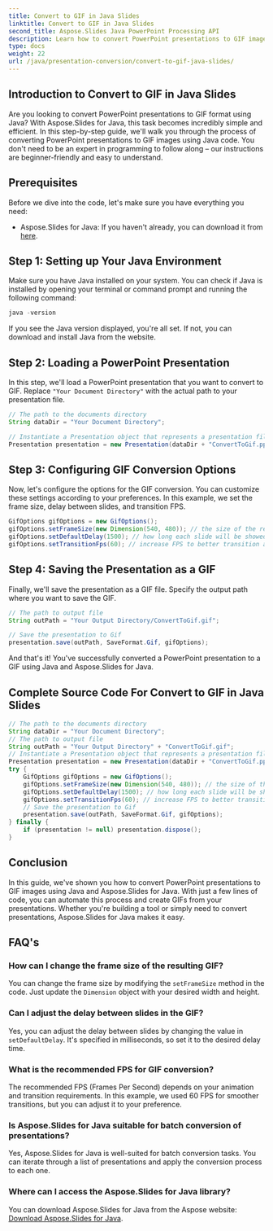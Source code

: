 ```yaml
---
title: Convert to GIF in Java Slides
linktitle: Convert to GIF in Java Slides
second_title: Aspose.Slides Java PowerPoint Processing API
description: Learn how to convert PowerPoint presentations to GIF images in Java with Aspose.Slides. Easy step-by-step guide for seamless conversion.
type: docs
weight: 22
url: /java/presentation-conversion/convert-to-gif-java-slides/
---
```


## Introduction to Convert to GIF in Java Slides

Are you looking to convert PowerPoint presentations to GIF format using Java? With Aspose.Slides for Java, this task becomes incredibly simple and efficient. In this step-by-step guide, we'll walk you through the process of converting PowerPoint presentations to GIF images using Java code. You don't need to be an expert in programming to follow along – our instructions are beginner-friendly and easy to understand.

## Prerequisites

Before we dive into the code, let's make sure you have everything you need:

- Aspose.Slides for Java: If you haven't already, you can download it from [here](https://releases.aspose.com/slides/java/).

## Step 1: Setting up Your Java Environment

Make sure you have Java installed on your system. You can check if Java is installed by opening your terminal or command prompt and running the following command:

```java
java -version
```

If you see the Java version displayed, you're all set. If not, you can download and install Java from the website.

## Step 2: Loading a PowerPoint Presentation

In this step, we'll load a PowerPoint presentation that you want to convert to GIF. Replace `"Your Document Directory"` with the actual path to your presentation file.

```java
// The path to the documents directory
String dataDir = "Your Document Directory";

// Instantiate a Presentation object that represents a presentation file
Presentation presentation = new Presentation(dataDir + "ConvertToGif.pptx");
```

## Step 3: Configuring GIF Conversion Options

Now, let's configure the options for the GIF conversion. You can customize these settings according to your preferences. In this example, we set the frame size, delay between slides, and transition FPS.

```java
GifOptions gifOptions = new GifOptions();
gifOptions.setFrameSize(new Dimension(540, 480)); // the size of the resulted GIF
gifOptions.setDefaultDelay(1500); // how long each slide will be showed until it will be changed to the next one
gifOptions.setTransitionFps(60); // increase FPS to better transition animation quality
```

## Step 4: Saving the Presentation as a GIF

Finally, we'll save the presentation as a GIF file. Specify the output path where you want to save the GIF.

```java
// The path to output file
String outPath = "Your Output Directory/ConvertToGif.gif";

// Save the presentation to Gif
presentation.save(outPath, SaveFormat.Gif, gifOptions);
```

And that's it! You've successfully converted a PowerPoint presentation to a GIF using Java and Aspose.Slides for Java.

## Complete Source Code For Convert to GIF in Java Slides

```java
// The path to the documents directory
String dataDir = "Your Document Directory";
// The path to output file
String outPath = "Your Output Directory" + "ConvertToGif.gif";
// Instantiate a Presentation object that represents a presentation file
Presentation presentation = new Presentation(dataDir + "ConvertToGif.pptx");
try {
	GifOptions gifOptions = new GifOptions();
	gifOptions.setFrameSize(new Dimension(540, 480)); // the size of the resulted GIF
	gifOptions.setDefaultDelay(1500); // how long each slide will be showed until it will be changed to the next one
	gifOptions.setTransitionFps(60); // increase FPS to better transition animation quality
	// Save the presentation to Gif
	presentation.save(outPath, SaveFormat.Gif, gifOptions);
} finally {
	if (presentation != null) presentation.dispose();
}
```

## Conclusion

In this guide, we've shown you how to convert PowerPoint presentations to GIF images using Java and Aspose.Slides for Java. With just a few lines of code, you can automate this process and create GIFs from your presentations. Whether you're building a tool or simply need to convert presentations, Aspose.Slides for Java makes it easy.

## FAQ's

### How can I change the frame size of the resulting GIF?

You can change the frame size by modifying the `setFrameSize` method in the code. Just update the `Dimension` object with your desired width and height.

### Can I adjust the delay between slides in the GIF?

Yes, you can adjust the delay between slides by changing the value in `setDefaultDelay`. It's specified in milliseconds, so set it to the desired delay time.

### What is the recommended FPS for GIF conversion?

The recommended FPS (Frames Per Second) depends on your animation and transition requirements. In this example, we used 60 FPS for smoother transitions, but you can adjust it to your preference.

### Is Aspose.Slides for Java suitable for batch conversion of presentations?

Yes, Aspose.Slides for Java is well-suited for batch conversion tasks. You can iterate through a list of presentations and apply the conversion process to each one.

### Where can I access the Aspose.Slides for Java library?

You can download Aspose.Slides for Java from the Aspose website: [Download Aspose.Slides for Java](https://releases.aspose.com/slides/java/).
